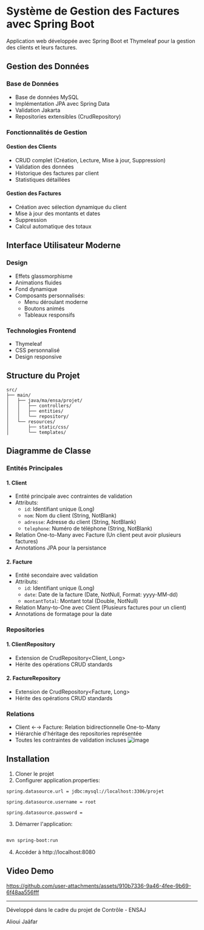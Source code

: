 # Système de Gestion des Factures avec Spring Boot
Application web développée avec Spring Boot et Thymeleaf pour la gestion des clients et leurs factures.
## Gestion des Données
### Base de Données
- Base de données MySQL
- Implémentation JPA avec Spring Data
- Validation Jakarta
- Repositories extensibles (CrudRepository)
### Fonctionnalités de Gestion
#### Gestion des Clients
- CRUD complet (Création, Lecture, Mise à jour, Suppression)
- Validation des données
- Historique des factures par client
- Statistiques détaillées
#### Gestion des Factures
- Création avec sélection dynamique du client
- Mise à jour des montants et dates
- Suppression
- Calcul automatique des totaux
## Interface Utilisateur Moderne
### Design
- Effets glassmorphisme
- Animations fluides
- Fond dynamique
- Composants personnalisés:
  - Menu déroulant moderne
  - Boutons animés
  - Tableaux responsifs
### Technologies Frontend
- Thymeleaf
- CSS personnalisé
- Design responsive
## Structure du Projet
```
src/
├── main/
│   ├── java/ma/ensa/projet/
│   │   ├── controllers/
│   │   ├── entities/
│   │   └── repository/
│   └── resources/
│       ├── static/css/
│       └── templates/
```
## Diagramme de Classe
### Entités Principales
#### 1. Client
- Entité principale avec contraintes de validation
- Attributs:
  - `id`: Identifiant unique (Long)
  - `nom`: Nom du client (String, NotBlank)
  - `adresse`: Adresse du client (String, NotBlank)
  - `telephone`: Numéro de téléphone (String, NotBlank)
- Relation One-to-Many avec Facture (Un client peut avoir plusieurs factures)
- Annotations JPA pour la persistance
#### 2. Facture
- Entité secondaire avec validation
- Attributs:
  - `id`: Identifiant unique (Long)
  - `date`: Date de la facture (Date, NotNull, Format: yyyy-MM-dd)
  - `montantTotal`: Montant total (Double, NotNull)
- Relation Many-to-One avec Client (Plusieurs factures pour un client)
- Annotations de formatage pour la date
### Repositories
#### 1. ClientRepository
- Extension de CrudRepository<Client, Long>
- Hérite des opérations CRUD standards
#### 2. FactureRepository
- Extension de CrudRepository<Facture, Long>
- Hérite des opérations CRUD standards
### Relations
- Client ←→ Facture: Relation bidirectionnelle One-to-Many
- Hiérarchie d'héritage des repositories représentée
- Toutes les contraintes de validation incluses
![image](https://github.com/user-attachments/assets/d04a2071-9415-4b94-a128-b13ed678aaab)
## Installation
1. Cloner le projet
2. Configurer application.properties:
```properties
spring.datasource.url = jdbc:mysql://localhost:3306/projet

spring.datasource.username = root

spring.datasource.password =
```
3. Démarrer l'application:
```bash

mvn spring-boot:run

```
4. Accéder à http://localhost:8080
## Video Demo


https://github.com/user-attachments/assets/910b7336-9a46-4fee-9b69-6f48aa556fff


---

Développé dans le cadre du projet de Contrôle - ENSAJ

Alioui Jaâfar
